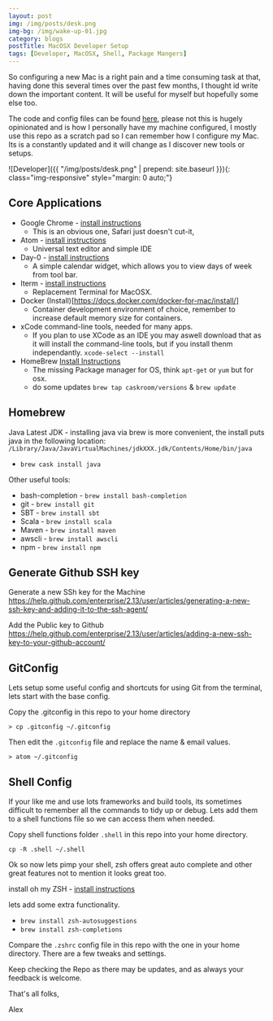 ```yaml
---
layout: post
img: /img/posts/desk.png
img-bg: /img/wake-up-01.jpg
category: blogs
postTitle: MacOSX Developer Setup
tags: [Developer, MacOSX, Shell, Package Mangers]
---
```


So configuring a new Mac is a right pain and a time consuming task at that, having done this several times over the past few months, I thought id write down the important content.  It will be useful for myself but hopefully some else too.

The code and config files can be found [here](https://github.com/lashford/mac-developer-setup), please not this is hugely opinionated and is how I personally have my machine configured, I mostly use this repo as a scratch pad so I can remember how I configure my Mac.  Its is a constantly updated and it will change as I discover new tools or setups.

![Developer]({{ "/img/posts/desk.png" | prepend: site.baseurl }}){: class="img-responsive" style="margin: 0 auto;"}

## Core Applications

* Google Chrome - [install instructions](https://www.google.co.uk/chrome/browser/features.html)
  * This is an obvious one, Safari just doesn't cut-it,
* Atom - [install instructions](https://atom.io/)
  * Universal text editor and simple IDE
* Day-0 - [install instructions](https://shauninman.com/archive/2016/10/20/day_o_2_mac_menu_bar_clock)
  * A simple calendar widget, which allows you to view days of week from tool bar.
* Iterm - [install instructions](https://www.iterm2.com/downloads.html)
  * Replacement Terminal for MacOSX.
* Docker (Install)[https://docs.docker.com/docker-for-mac/install/]
  * Container development environment of choice, remember to increase default memory size for containers.
* xCode command-line tools, needed for many apps.
  * If you plan to use XCode as an IDE you may aswell download that as it will install the command-line tools, but if you install thenm independantly. `xcode-select --install`
* HomeBrew [Install Instructions](https://brew.sh/)
  * The missing Package manager for OS, think `apt-get` or `yum` but for osx.
  * do some updates `brew tap caskroom/versions` & `brew update`

## Homebrew

Java Latest JDK - installing java via brew is more convenient, the install puts java in the following location:  `/Library/Java/JavaVirtualMachines/jdkXXX.jdk/Contents/Home/bin/java`

* `brew cask install java`

Other useful tools:

* bash-completion - `brew install bash-completion`
* git - `brew install git`
* SBT - `brew install sbt`
* Scala - `brew install scala`
* Maven - `brew install maven`
* awscli - `brew install awscli`
* npm - `brew install npm`

## Generate Github SSH key

Generate a new SSh key for the Machine
https://help.github.com/enterprise/2.13/user/articles/generating-a-new-ssh-key-and-adding-it-to-the-ssh-agent/

Add the Public key to Github
https://help.github.com/enterprise/2.13/user/articles/adding-a-new-ssh-key-to-your-github-account/

## GitConfig

Lets setup some useful config and shortcuts for using Git from the terminal, lets start with the base config.

Copy the .gitconfig in this repo to your home directory

```
> cp .gitconfig ~/.gitconfig
```

Then edit the `.gitconfig` file and replace the name & email values.

```
> atom ~/.gitconfig
```

## Shell Config

If your like me and use lots frameworks and build tools, its sometimes difficult to remember all the commands to tidy up or debug.  Lets add them to a shell functions file so we can access them when needed.

Copy shell functions folder `.shell` in this repo into your home directory.

`cp -R .shell ~/.shell`

Ok so now lets pimp your shell, zsh offers great auto complete and other great features not to mention it looks great too.

install oh my ZSH - [install instructions](http://ohmyz.sh/)

lets add some extra functionality.

* `brew install zsh-autosuggestions`
* `brew install zsh-completions`

Compare the `.zshrc` config file in this repo with the one in your home directory. There are a few tweaks and settings.

Keep checking the Repo as there may be updates, and as always your feedback is welcome.

That's all folks,

Alex
